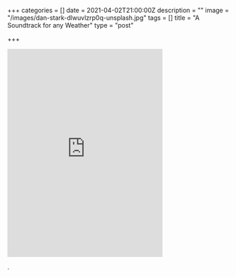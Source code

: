 +++
categories = []
date = 2021-04-02T21:00:00Z
description = ""
image = "/images/dan-stark-dlwuvlzrp0q-unsplash.jpg"
tags = []
title = "A Soundtrack for any Weather"
type = "post"

+++
<iframe style="border: 0; width: 350px; height: 470px;" src="https://bandcamp.com/EmbeddedPlayer/album=4119161987/size=large/bgcol=ffffff/linkcol=0687f5/tracklist=false/track=1214769587/transparent=true/" seamless><a href="https://dreamlin.bandcamp.com/album/let-me-know">Let Me Know by Dreamlin</a></iframe>

.